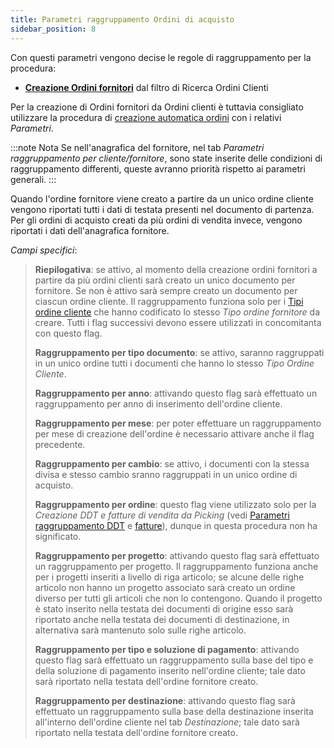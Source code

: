 ```yaml
---
title: Parametri raggruppamento Ordini di acquisto
sidebar_position: 8
---
```


Con questi parametri vengono decise le regole di raggruppamento per la procedura:  
-  [**Creazione Ordini fornitori**](/docs/sales/sales-orders/search-sales-orders/) dal filtro di Ricerca Ordini Clienti   

Per la creazione di Ordini fornitori da Ordini clienti è tuttavia consigliato utilizzare la procedura di [creazione automatica ordini](/docs/purchase/purchase-orders/procedures/create-purchase-orders-from-purchase-requests) con i relativi *Parametri*. 

:::note Nota
Se nell'anagrafica del fornitore, nel tab *Parametri raggruppamento per cliente/fornitore*, sono state inserite delle condizioni di raggruppamento differenti, queste avranno priorità rispetto ai parametri generali.
:::

Quando l'ordine fornitore viene creato a partire da un unico ordine cliente vengono riportati tutti i dati di testata presenti nel documento di partenza. Per gli ordini di acquisto creati da più ordini di vendita invece, vengono riportati i dati dell'anagrafica fornitore.    

*Campi specifici*:

> **Riepilogativa**: se attivo, al momento della creazione ordini fornitori a partire da più ordini clienti sarà creato un unico documento per fornitore. Se non è attivo sarà sempre creato un documento per ciascun ordine cliente. Il raggruppamento funziona solo per i [Tipi ordine cliente](/docs/configurations/tables/sales/sales-order-types/) che hanno codificato lo stesso *Tipo ordine fornitore* da creare. Tutti i flag successivi devono essere utilizzati in concomitanta con questo flag.    
>
> **Raggruppamento per tipo documento**: se attivo, saranno raggruppati in un unico ordine tutti i documenti che hanno lo stesso *Tipo Ordine Cliente*.     
>
> **Raggruppamento per anno**: attivando questo flag sarà effettuato un raggruppamento per anno di inserimento dell'ordine cliente.   
>
> **Raggruppamento per mese**: per poter effettuare un raggruppamento per mese di creazione dell'ordine è necessario attivare anche il flag precedente.    
>
> **Raggruppamento per cambio**: se attivo, i documenti con la stessa divisa e stesso cambio sranno raggruppati in un unico ordine di acquisto.    
>
> **Raggruppamento per ordine**: questo flag viene utilizzato solo per la *Creazione DDT e fatture di vendita da Picking* (vedi [Parametri raggruppamento DDT](/docs/configurations/parameters/sales/dn-grouping) e [fatture](/docs/configurations/parameters/sales/invoice-grouping)), dunque in questa procedura non ha significato.    
>
> **Raggruppamento per progetto**: attivando questo flag sarà effettuato un raggruppamento per progetto. Il raggruppamento funziona anche per i progetti inseriti a livello di riga articolo; se alcune delle righe articolo non hanno un progetto associato sarà creato un ordine diverso per tutti gli articoli che non lo contengono. Quando il progetto è stato inserito nella testata dei documenti di origine esso sarà riportato anche nella testata dei documenti di destinazione, in alternativa sarà mantenuto solo sulle righe articolo.    
>
> **Raggruppamento per tipo e soluzione di pagamento**: attivando questo flag sarà effettuato un raggruppamento sulla base del tipo e della soluzione di pagamento inserito nell'ordine cliente; tale dato sarà riportato nella testata dell'ordine fornitore creato.   
>
> **Raggruppamento per destinazione**: attivando questo flag sarà effettuato un raggruppamento sulla base della destinazione inserita all'interno dell'ordine cliente nel tab *Destinazione*; tale dato sarà riportato nella testata dell'ordine fornitore creato.     